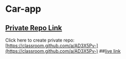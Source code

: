 # Car-app

## [Private Repo Link](https://classroom.github.com/a/AD3X5Pv-)
Click here to create private repo: [https://classroom.github.com/a/AD3X5Pv-](https://classroom.github.com/a/AD3X5Pv-)
##[live link](https://peppy-cactus-48de47.netlify.app/)
